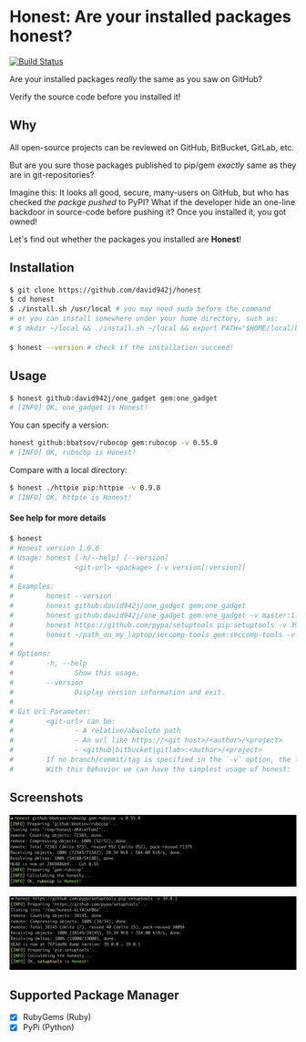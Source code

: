 # Honest: Are your installed packages honest?
[![Build Status](https://travis-ci.org/david942j/honest.svg?branch=master)](https://travis-ci.org/david942j/honest)

Are your installed packages _really_ the same as you saw on GitHub?

Verify the source code before you installed it!

## Why

All open-source projects can be reviewed on GitHub, BitBucket, GitLab, etc.

But are you sure those packages published to pip/gem *exactly* same as they are in git-repositories?

Imagine this:
It looks all good, secure, many-users on GitHub, but who has checked *the packge pushed* to PyPI?
What if the developer hide an one-line backdoor in source-code before pushing it?
Once you installed it, you got owned!

Let's find out whether the packages you installed are **Honest**!

## Installation

```bash
$ git clone https://github.com/david942j/honest
$ cd honest
$ ./install.sh /usr/local # you may need sudo before the command
# or you can install somewhere under your home directory, such as:
# $ mkdir ~/local && ./install.sh ~/local && export PATH="$HOME/local/bin:$PATH"

$ honest --version # check if the installation succeed!
```

## Usage

```bash
$ honest github:david942j/one_gadget gem:one_gadget
# [INFO] OK, one_gadget is Honest!
```

You can specify a version:
```bash
honest github:bbatsov/rubocop gem:rubocop -v 0.55.0
# [INFO] OK, rubocop is Honest!
```

Compare with a local directory:
```bash
$ honest ./httpie pip:httpie -v 0.9.8
# [INFO] OK, httpie is Honest!
```


#### See help for more details

```bash
$ honest
# Honest version 1.0.0
# Usage: honest [-h/--help] [--version]
#               <git-url> <package> [-v version[:version]]
#
# Examples:
#        honest --version
#        honest github:david942j/one_gadget gem:one_gadget
#        honest github:david942j/one_gadget gem:one_gadget -v master:1.6.0
#        honest https://github.com/pypa/setuptools pip:setuptools -v 39.0.1
#        honest ~/path_on_my_laptop/seccomp-tools gem:seccomp-tools -v 1.2.0
#
# Options:
#        -h, --help
#               Show this usage.
#        --version
#               Display version information and exit.
#
# Git Url Parameter:
#        <git-url> can be:
#               - A relative/absolute path
#               - An url like https://<git host>/<author>/<project>
#               - <github|bitbucket|gitlab>:<author>/<project>
#        If no branch/commit/tag is specified in the `-v` option, the latest release(tag) will be used.
#        With this behavior we can have the simplest usage of honest: `$ honest github:user/proj pip:proj`.

```

## Screenshots

![honest gem](https://github.com/david942j/honest/blob/master/screenshots/rubocop.png?raw=true)

![honest pip](https://github.com/david942j/honest/blob/master/screenshots/setuptools.png?raw=true)

## Supported Package Manager

- [x] RubyGems (Ruby)
- [x] PyPi (Python)
